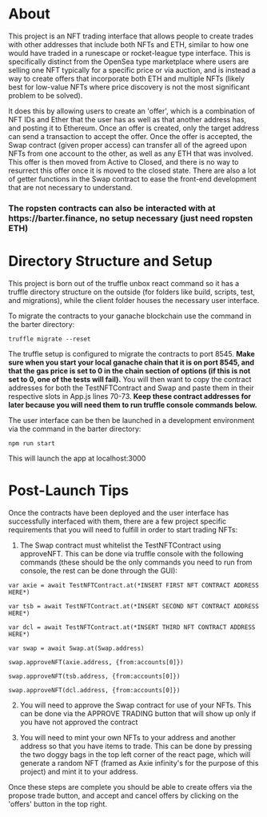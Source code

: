<h1>About</h1>

This project is an NFT trading interface that allows people to create trades with other addresses that include both NFTs and ETH, similar to how one would have traded in a runescape or rocket-league type interface. This is specifically distinct from the OpenSea type marketplace where users are selling one NFT typically for a specific price or via auction, and is instead a way to create offers that incorporate both ETH and multiple NFTs (likely best for low-value NFTs where price discovery is not the most significant problem to be solved).

It does this by allowing users to create an 'offer', which is a combination of NFT IDs and Ether that the user has as well as that another address has, and posting it to Ethereum. Once an offer is created, only the target address can send a transaction to accept the offer. Once the offer is accepted, the Swap contract (given proper access) can transfer all of the agreed upon NFTs from one account to the other, as well as any ETH that was involved. This offer is then moved from Active to Closed, and there is no way to resurrect this offer once it is moved to the closed state. There are also a lot of getter functions in the Swap contract to ease the front-end development that are not necessary to understand.

<h3>The ropsten contracts can also be interacted with at https://barter.finance, no setup necessary (just need ropsten ETH)</h3>

<h1>Directory Structure and Setup</h1>

This project is born out of the truffle unbox react command so it has a truffle directory structure on the outside (for folders like build, scripts, test, and migrations), while the client folder houses the necessary user interface. 

To migrate the contracts to your ganache blockchain use the command in the barter directory:

    truffle migrate --reset

The truffle setup is configured to migrate the contracts to port 8545. **Make sure when you start your local ganache chain that it is on port 8545, and that the gas price is set to 0 in the chain section of options (if this is not set to 0, one of the tests will fail).**  You will then want to copy the contract addresses for both the TestNFTContract and Swap and paste them in their respective slots in App.js lines 70-73. **Keep these contract addresses for later because you will need them to run truffle console commands below.**

The user interface can be then be launched in a development environment via the command in the barter directory:

    npm run start

This will launch the app at localhost:3000

<h1>Post-Launch Tips</h1>

Once the contracts have been deployed and the user interface has successfully interfaced with them, there are a few project specific requirements that you will need to fulfill in order to start trading NFTs:

1. The Swap contract must whitelist the TestNFTContract using approveNFT. This can be done via truffle console with the following commands (these should be the only commands you need to run from console, the rest can be done through the GUI):

`var axie = await TestNFTContract.at(*INSERT FIRST NFT CONTRACT ADDRESS HERE*)`

`var tsb = await TestNFTContract.at(*INSERT SECOND NFT CONTRACT ADDRESS HERE*)`

`var dcl = await TestNFTContract.at(*INSERT THIRD NFT CONTRACT ADDRESS HERE*)`

`var swap = await Swap.at(Swap.address)`

`swap.approveNFT(axie.address, {from:accounts[0]})`

`swap.approveNFT(tsb.address, {from:accounts[0]})`

`swap.approveNFT(dcl.address, {from:accounts[0]})`

2. You will need to approve the Swap contract for use of your NFTs. This can be done via the APPROVE TRADING button that will show up only if you have not approved the contract

3. You will need to mint your own NFTs to your address and another address so that you have items to trade. This can be done by pressing the two doggy bags in the top left corner of the react page, which will generate a random NFT (framed as Axie infinity's for the purpose of this project) and mint it to your address. 

Once these steps are complete you should be able to create offers via the propose trade button, and accept and cancel offers by clicking on the 'offers' button in the top right.